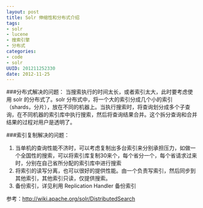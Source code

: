 ```yaml
---
layout: post
title: Solr 伸缩性和分布式介绍
tags: 
- solr
- lucene
- 搜索引擎
- 分布式
categories:
- code
- solr 
UUID: 201211252330
date: 2012-11-25
---
```


###分布式解决的问题：
当搜索执行的时间太长，或者索引太大，此时要考虑使用 solr 的分布式了。solr 分布式中，将一个大的索引分成几个小的索引（shards，分片），放在不同的机器上。当执行搜索时，将查询划分成多个子查询，在不同机器的索引库中执行搜索，然后将查询结果合并。这个拆分查询和合并结果的过程对用户是透明了。

###索引复制解决的问题：
<ol>
<li>当单机的查询性能不济时，可以考虑复制出多台索引来分别承担压力，如做一个全国性的搜索，可以将索引库复制30来个，每个省分一个，每个省请求过来时，分别在自己省所分配的索引库中进行搜索
</li>
<li>
将索引的读写分离，也可以很好的提供性能。由一个负责写索引，然后同步到其他索引，其他索引只读，仅提供搜索。
</li>
<li>备份索引，详见利用 Replication Handler 备份索引</li>
</ol>

参考：http://wiki.apache.org/solr/DistributedSearch


